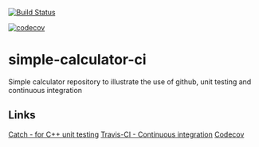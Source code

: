 [![Build Status](https://travis-ci.org/semodi/simple-calculator-ci.svg?branch=master)](https://travis-ci.org/semodi/simple-calculator-ci)

[![codecov](https://codecov.io/gh/semodi/simple-calculator-ci/branch/master/graph/badge.svg)](https://codecov.io/gh/semodi/simple-calculator-ci)

# simple-calculator-ci
Simple calculator repository to illustrate the use of github, unit testing and continuous integration  


## Links

[Catch - for C++ unit testing](https://github.com/philsquared/Catch)
[Travis-CI - Continuous integration](https://travis-ci.org)
[Codecov](https://codecov.io)
